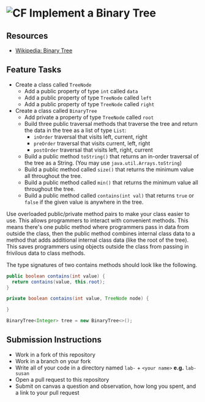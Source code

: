 # ![CF](http://i.imgur.com/7v5ASc8.png) Implement a Binary Tree

## Resources
* [Wikipedia: Binary Tree](https://en.wikipedia.org/wiki/Binary_tree)

## Feature Tasks
* Create a class called `TreeNode`
  * Add a public property of type `int` called `data`
  * Add a public property of type `TreeNode` called `left`
  * Add a public property of type `TreeNode` called `right`
* Create a class called `BinaryTree`
  * Add private a property of type `TreeNode` called `root`
  * Build three public traversal methods that traverse the tree and return the
    data in the tree as a list of type `List`:
    * `inOrder` traversal that visits left, current, right
    * `preOrder` traversal that visits current, left, right
    * `postOrder` traversal that visits left, right, current
  * Build a public method `toString()` that returns an in-order traversal of
    the tree as a String. (You may use `java.util.Arrays.toString`)
  * Build a public method called `size()` that returns the minimum value all
    throughout the tree.
  * Build a public method called `min()` that returns the minimum value all
    throughout the tree.
  * Build a public method called `contains(int val)` that returns `true` or
    `false` if the given value is anywhere in the tree.

Use overloaded public/private method pairs to make your class easier to use.
This allows programmers to interact with convenient methods. This means there's
one public method where programmers pass in data from outside the class, then
the public method combines internal class data to a method that adds additional
internal class data (like the root of the tree). This saves programmers using
objects outside the class from passing in frivilous data to class methods.

The type signatures of two contains methods should look like the following.

```java
public boolean contains(int value) {
  return contains(value, this.root);
}

private boolean contains(int value, TreeNode node) {

}
```

```java
BinaryTree<Integer> tree = new BinaryTree<>();
```

## Submission Instructions
* Work in a fork of this repository
* Work in a branch on your fork
* Write all of your code in a directory named `lab-` + `<your name>` **e.g.** `lab-susan`
* Open a pull request to this repository
* Submit on canvas a question and observation, how long you spent, and a link to
  your pull request
